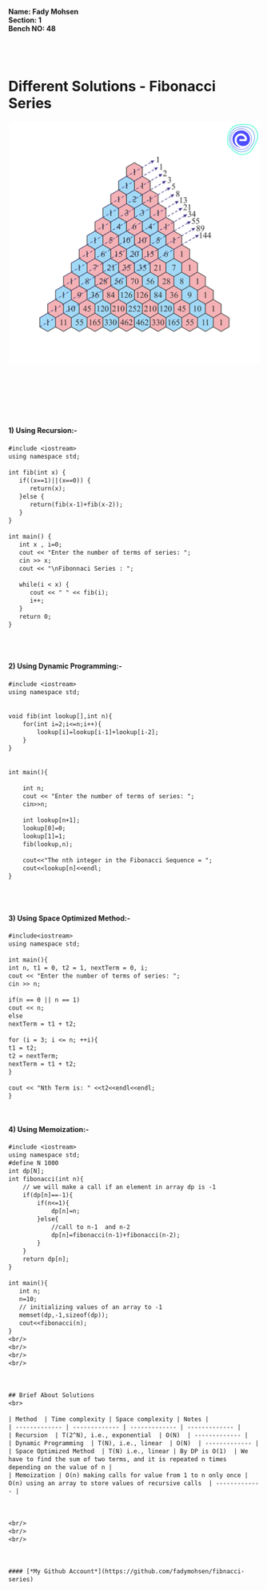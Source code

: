 **Name: Fady Mohsen** <br/>
**Section: 1** <br/>
**Bench NO: 48** <br/>
<br/>
<br/>
<br/>


# Different Solutions - Fibonacci Series
![Fibonacci Series](Fibonacci-series.png) <br/> <br/> <br/> <br/>
<br/>
<br/>
<br/>


#### 1) Using Recursion:-
```
#include <iostream>
using namespace std;

int fib(int x) {
   if((x==1)||(x==0)) {
      return(x);
   }else {
      return(fib(x-1)+fib(x-2));
   }
}

int main() {
   int x , i=0;
   cout << "Enter the number of terms of series: ";
   cin >> x;
   cout << "\nFibonnaci Series : ";
   
   while(i < x) {
      cout << " " << fib(i);
      i++;
   }
   return 0;
}
```
<br/>
<br/>



#### 2) Using Dynamic Programming:-
```
#include <iostream>
using namespace std;


void fib(int lookup[],int n){
    for(int i=2;i<=n;i++){
        lookup[i]=lookup[i-1]+lookup[i-2];
    }
}


int main(){

    int n;
    cout << "Enter the number of terms of series: ";
    cin>>n;

    int lookup[n+1];
    lookup[0]=0;
    lookup[1]=1;
    fib(lookup,n);

    cout<<"The nth integer in the Fibonacci Sequence = ";
    cout<<lookup[n]<<endl;
}
```
<br/>
<br/>

#### 3) Using Space Optimized Method:-
```
#include<iostream>
using namespace std;

int main(){
int n, t1 = 0, t2 = 1, nextTerm = 0, i;
cout << "Enter the number of terms of series: ";
cin >> n;

if(n == 0 || n == 1)
cout << n;
else
nextTerm = t1 + t2;

for (i = 3; i <= n; ++i){
t1 = t2;
t2 = nextTerm;
nextTerm = t1 + t2;
}

cout << "Nth Term is: " <<t2<<endl<<endl;
}
```
<br/>
<bt/>

#### 4) Using Memoization:-
```
#include <iostream>
using namespace std;
#define N 1000
int dp[N];
int fibonacci(int n){
    // we will make a call if an element in array dp is -1
    if(dp[n]==-1){   
        if(n<=1){
            dp[n]=n;
        }else{
            //call to n-1  and n-2
            dp[n]=fibonacci(n-1)+fibonacci(n-2);
        }
    }
    return dp[n];
}

int main(){
   int n;
   n=10;
   // initializing values of an array to -1
   memset(dp,-1,sizeof(dp));
   cout<<fibonacci(n);
}
<br/>
<br/>
<br/>
<br/>



## Brief About Solutions
<br>

| Method  | Time complexity | Space complexity | Notes |
| ------------- | ------------- | ------------- | ------------- |
| Recursion  | T(2^N), i.e., exponential  | O(N)  | ------------- |
| Dynamic Programming  | T(N), i.e., linear  | O(N)  | ------------- |
| Space Optimized Method  | T(N) i.e., linear | By DP is O(1)  | We have to find the sum of two terms, and it is repeated n times depending on the value of n |
| Memoization | O(n) making calls for value from 1 to n only once | O(n) using an array to store values of recursive calls  | ------------- |



<br/>
<br/>
<br/>



#### [*My Github Account*](https://github.com/fadymohsen/fibnacci-series)
